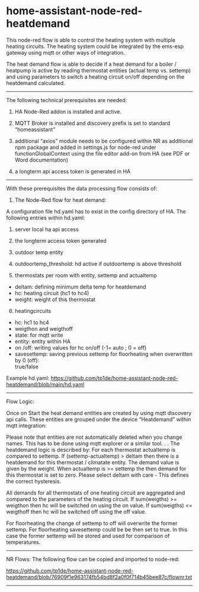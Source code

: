 # home-assistant-node-red-heatdemand

This node-red flow is able to control the heating system with multiple heating circuits.
The heating system could be integrated by the ems-esp gateway using mqtt or other ways of integration.

The heat demand flow is able to decide if a heat demand for a boiler / heatpump is active by reading thermostat entities (actual temp vs. settemp) and using parameters to switch a heating circuit on/off depending on the heatdemand calculated.

***

The following technical prerequisites are needed:
1.	HA Node-Red addon is installed and active.

2.	MQTT Broker is installed and discovery prefix is set to standard “homeassistant”

3.	additional “axios” module needs to be configured within NR as additional npm package and added in settings.js for node-red under
    functionGlobalContext using the file editor add-on from HA (see PDF or Word documentation)

4.	a longterm api access token is generated in HA

***

With these prerequisites the data processing flow consists of:

1. The Node-Red flow for heat demand:
 
A configuration file hd.yaml has to exist in the config directory of HA.
The following entries within hd.yaml:
1.	server local ha api access
2.	the longterm access token generated
3.	outdoor temp entity
4.	outdoortemp_threshold: hd active if outdoortemp is above threshold 

5.	thermostats per room with entity, settemp and actualtemp
- deltam: defining minimum delta temp for heatdemand
- hc: heating circuit (hc1 to hc4)
- weight: weight of this thermostat

6.	heatingcircuits
- hc: hc1 to hc4
- weigthon and weigthoff
- state: for mqtt write
- entity: entity within HA
- on /off: writing values for hc on/off (-1= auto ; 0 = off)
- savesettemp: saving previous settemp for floorheating when overwritten by 0 (off):        
                         true/false

Example hd.yaml: https://github.com/tp1de/home-assistant-node-red-heatdemand/blob/main/hd.yaml

***

Flow Logic:

Once on Start the heat demand entities are created by using mqtt discovery api calls.
These entities are grouped under the device “Heatdemand” within mqtt integration:

Please note that entities are not automatically deleted when you change names. This has to be done using mqtt explorer or a similar tool.
.
.
The heatdemand logic is described by:
For each thermostat actualtemp is compared to settemp. 
If (settemp-actualtemp) > deltam then there is a heatdemand for this thermostat / climatate entity. The demand value is given by the weight.
When actualtemp is >= settemp the then demand for this thermostat is set to zero. 
Please select deltam with care - This defines the correct hysteresis.

All demands for all thermostats of one heating circuit are aggregated and compared to the parameters of the heating circuit. 
If sum(weigths) >= weigthon then hc will be switched on using the on value. 
If sum(weigths) <= weigthoff then hc will be switched off using the off value. 

For floorheating the change of settemp to off will overwrite the former settemp. 
For floorheating savesettemp could be be then set to true. 
In this case the former settemp will be stored and used for comparison of temperatures. 

***

NR Flows:
The following flow can be copied and imported to node-red:

https://github.com/tp1de/home-assistant-node-red-heatdemand/blob/76909f1e963174fb54bd8f2a0f0f714b45bee87c/flownr.txt

****


